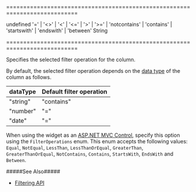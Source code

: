 <!--**
/*-------------------------------------------
    Auto-generated file. Do not modify.
-------------------------------------------

**-->
===========================================================================
<!--default-->undefined<!--/default-->
<!--acceptValues-->'=' | '<>' | '<' | '<=' | '>' | '>=' | 'notcontains' | 'contains' | 'startswith' | 'endswith' | 'between'<!--/acceptValues-->
<!--type-->String<!--/type-->
===========================================================================

<!--shortDescription-->
Specifies the selected filter operation for the column.
<!--/shortDescription-->

<!--fullDescription-->
By default, the selected filter operation depends on the [data type]({basewidgetpath}/Configuration/columns/#dataType) of the column as follows.

<div class="simple-table">
<table>
  <thead>
  <tr>
    <th>dataType</th><th>Default filter operation</th>
  </tr>
  </thead>
  <tbody>
  <tr>
    <td>"string"</td><td>"contains"</td>
  </tr>
  <tr>
    <td>"number"</td><td>"="</td>
  </tr>
  <tr>
    <td>"date"</td><td>"="</td>
  </tr>
  </tbody>
</table>
</div>

When using the widget as an [ASP.NET MVC Control](/Documentation/Guide/ASP.NET_MVC_Controls/Fundamentals/), specify this option using the `FilterOperations` enum. This enum accepts the following values: `Equal`, `NotEqual`, `LessThan`, `LessThanOrEqual`, `GreaterThan`, `GreaterThanOrEqual`, `NotContains`, `Contains`, `StartsWith`, `EndsWith` and `Between`.

#####See Also#####
- [Filtering API](/Documentation/Guide/Widgets/{WidgetName}/Filtering_and_Searching/#API)
<!--/fullDescription-->